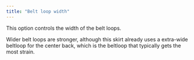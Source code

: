 ```yaml
---
title: "Belt loop width"
---
```


This option controls the width of the belt loops.

Wider belt loops are stronger, although this skirt already uses a extra-wide
beltloop for the center back, which is the beltloop that typically gets the
most strain.


